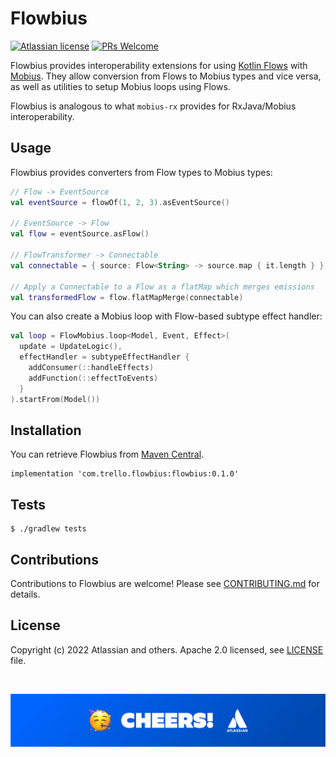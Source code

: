 # Flowbius

[![Atlassian license](https://img.shields.io/badge/license-Apache%202.0-blue.svg?style=flat-square)](LICENSE) [![PRs Welcome](https://img.shields.io/badge/PRs-welcome-brightgreen.svg?style=flat-square)](CONTRIBUTING.md)

Flowbius provides interoperability extensions for using [Kotlin Flows](https://kotlinlang.org/docs/flow.html) with [Mobius](https://github.com/spotify/mobius). They allow conversion from Flows to Mobius types and vice versa, as well as utilities to setup Mobius loops using Flows.

Flowbius is analogous to what `mobius-rx` provides for RxJava/Mobius interoperability.

## Usage

Flowbius provides converters from Flow types to Mobius types:

```kotlin
// Flow -> EventSource
val eventSource = flowOf(1, 2, 3).asEventSource()

// EventSource -> Flow
val flow = eventSource.asFlow()

// FlowTransformer -> Connectable
val connectable = { source: Flow<String> -> source.map { it.length } }.asConnectable()

// Apply a Connectable to a Flow as a flatMap which merges emissions
val transformedFlow = flow.flatMapMerge(connectable)
```

You can also create a Mobius loop with Flow-based subtype effect handler:

```kotlin
val loop = FlowMobius.loop<Model, Event, Effect>(
  update = UpdateLogic(),
  effectHandler = subtypeEffectHandler {
    addConsumer(::handleEffects)
    addFunction(::effectToEvents)
  }
).startFrom(Model())
```

## Installation

You can retrieve Flowbius from [Maven Central](https://search.maven.org/artifact/com.trello.flowbius/flowbius).

```
implementation 'com.trello.flowbius:flowbius:0.1.0'
```

## Tests

```
$ ./gradlew tests
```

## Contributions

Contributions to Flowbius are welcome! Please see [CONTRIBUTING.md](CONTRIBUTING.md) for details. 

## License

Copyright (c) 2022 Atlassian and others.
Apache 2.0 licensed, see [LICENSE](LICENSE) file.

<br/> 

[![With ❤️ from Atlassian](https://raw.githubusercontent.com/atlassian-internal/oss-assets/master/banner-cheers.png)](https://www.atlassian.com)